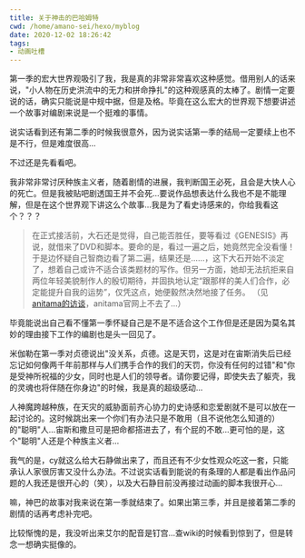 ```yaml
---
title: 关于神击的巴哈姆特
cwd: /home/amano-sei/hexo/myblog
date: 2020-12-02 18:26:42
tags:
- 动画吐槽
---
```


第一季的宏大世界观吸引了我，我是真的非常非常喜欢这种感觉。借用别人的话来说，"小人物在历史洪流中的无力和拼命挣扎"的这种观感真的太棒了。剧情一定要说的话，确实只能说是中规中据，但是及格。毕竟在这么宏大的世界观下想要讲述一个故事对编剧来说是一个挺难的事情。

说实话看到还有第二季的时候我很意外，因为说实话第一季的结局一定要续上也不是不行，但是难度很高...

不过还是先看看吧。

我非常非常讨厌种族主义者，随着剧情的进展，我判断国王必死，且会是大快人心的死亡。但是我被贴吧剧透国王并不会死...要说作品想表达什么我也不是不能理解，但是在这个世界观下讲这么个故事...我是为了看史诗感来的，你给我看这个？？？

> 在正式接活前，大石还是觉得，自己能否胜任，要等看过《GENESIS》再说，就借来了DVD和脚本。要命的是，看过一遍之后，她竟然完全没看懂！于是边怀疑自己智商边看了第二遍，结果还是……，这下大石开始不淡定了，想着自己或许不适合该类题材的写作。但另一方面，她却无法抗拒来自两位年轻美貌制作人的殷切期待，并固执地认定“跟那样的美人们合作，必定能提升自我的运势”，仅凭这点，她便毅然决然地接了任务。
> （见[anitama的访谈](https://www.sohu.com/a/146832370_523011)，anitama官网上不去了...）

毕竟能说出自己看不懂第一季怀疑自己是不是不适合这个工作但是还是因为莫名其妙的理由接下工作的编剧也是头一回见了。

米伽勒在第一季对贞德说出"没关系，贞德。这是天罚，这是对在宙斯消失后已经忘记如何像两千年前那样与人们携手合作的我们的天罚，你没有任何的过错"和"你是受神所祝福的少女，同时也是人们的领导者。请你要记得，即使失去了躯壳，我的灵魂也将伴随在你身边"的时候，我是真的超级感动...

人神魔跨越种族，在天灾的威胁面前齐心协力的史诗感和恋爱剧就不是可以放在一起讨论的。这时候跳出来一个你们有办法只是不敢用（且不说他怎么知道的）的"聪明"人...宙斯和撒旦可是把命都搭进去了，有个屁的不敢...更可怕的是，这个"聪明"人还是个种族主义者...

我气的是，cy就这么给大石静做出来了，而且还有不少女性观众吃这一套，只能承认人家很厉害又没什么办法。不过说实话看到能说的有条理的人都是看出作品问题的人我还是很开心的（笑），以及大石静目前没再接过动画的脚本我很开心...

嘛，神巴的故事对我来说在第一季就结束了。如果出第三季，并且是接着第二季的剧情的话再考虑补完吧。

比较惭愧的是，我没听出来艾尔的配音是钉宫...查wiki的时候看到惊到了，但是转念一想确实挺像的。

